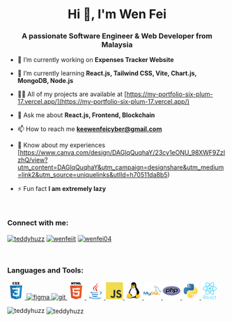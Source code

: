 <h1 align="center">Hi 👋, I'm Wen Fei</h1>
<h3 align="center">A passionate Software Engineer & Web Developer from Malaysia</h3>

- 🔭 I’m currently working on **Expenses Tracker Website**

- 🌱 I’m currently learning **React.js, Tailwind CSS, Vite, Chart.js, MongoDB, Node.js**

- 👨‍💻 All of my projects are available at [https://my-portfolio-six-plum-17.vercel.app/](https://my-portfolio-six-plum-17.vercel.app/)

- 💬 Ask me about **React.js, Frontend, Blockchain**

- 📫 How to reach me **keewenfeicyber@gmail.com**

- 📄 Know about my experiences [https://www.canva.com/design/DAGlqQuqhaY/23cy1eONU_98XWF9ZzIzhQ/view?utm_content=DAGlqQuqhaY&utm_campaign=designshare&utm_medium=link2&utm_source=uniquelinks&utlId=h70511da8b5)

- ⚡ Fun fact **I am extremely lazy**

<br>
<h3 align="left">Connect with me:</h3>
<p align="left">
<a href="https://twitter.com/teddyhuzz" target="blank"><img align="center" src="https://raw.githubusercontent.com/rahuldkjain/github-profile-readme-generator/master/src/images/icons/Social/twitter.svg" alt="teddyhuzz" height="30" width="40" /></a>
<a href="https://linkedin.com/in/wenfeiit" target="blank"><img align="center" src="https://raw.githubusercontent.com/rahuldkjain/github-profile-readme-generator/master/src/images/icons/Social/linked-in-alt.svg" alt="wenfeiit" height="30" width="40" /></a>
<a href="https://instagram.com/wenfei04" target="blank"><img align="center" src="https://raw.githubusercontent.com/rahuldkjain/github-profile-readme-generator/master/src/images/icons/Social/instagram.svg" alt="wenfei04" height="30" width="40" /></a>
</p>

<br>
<h3 align="left">Languages and Tools:</h3>
<p align="left"> <a href="https://www.w3schools.com/css/" target="_blank" rel="noreferrer"> <img src="https://raw.githubusercontent.com/devicons/devicon/master/icons/css3/css3-original-wordmark.svg" alt="css3" width="40" height="40"/> </a> <a href="https://www.figma.com/" target="_blank" rel="noreferrer"> <img src="https://www.vectorlogo.zone/logos/figma/figma-icon.svg" alt="figma" width="40" height="40"/> </a> <a href="https://git-scm.com/" target="_blank" rel="noreferrer"> <img src="https://www.vectorlogo.zone/logos/git-scm/git-scm-icon.svg" alt="git" width="40" height="40"/> </a> <a href="https://www.w3.org/html/" target="_blank" rel="noreferrer"> <img src="https://raw.githubusercontent.com/devicons/devicon/master/icons/html5/html5-original-wordmark.svg" alt="html5" width="40" height="40"/> </a> <a href="https://www.java.com" target="_blank" rel="noreferrer"> <img src="https://raw.githubusercontent.com/devicons/devicon/master/icons/java/java-original.svg" alt="java" width="40" height="40"/> </a> <a href="https://developer.mozilla.org/en-US/docs/Web/JavaScript" target="_blank" rel="noreferrer"> <img src="https://raw.githubusercontent.com/devicons/devicon/master/icons/javascript/javascript-original.svg" alt="javascript" width="40" height="40"/> </a> <a href="https://www.linux.org/" target="_blank" rel="noreferrer"> <img src="https://raw.githubusercontent.com/devicons/devicon/master/icons/linux/linux-original.svg" alt="linux" width="40" height="40"/> </a> <a href="https://www.mysql.com/" target="_blank" rel="noreferrer"> <img src="https://raw.githubusercontent.com/devicons/devicon/master/icons/mysql/mysql-original-wordmark.svg" alt="mysql" width="40" height="40"/> </a> <a href="https://www.php.net" target="_blank" rel="noreferrer"> <img src="https://raw.githubusercontent.com/devicons/devicon/master/icons/php/php-original.svg" alt="php" width="40" height="40"/> </a> <a href="https://www.python.org" target="_blank" rel="noreferrer"> <img src="https://raw.githubusercontent.com/devicons/devicon/master/icons/python/python-original.svg" alt="python" width="40" height="40"/> </a> <a href="https://reactjs.org/" target="_blank" rel="noreferrer"> <img src="https://raw.githubusercontent.com/devicons/devicon/master/icons/react/react-original-wordmark.svg" alt="react" width="40" height="40"/> </a> </p>

<p><img align="left" src="https://github-readme-stats.vercel.app/api/top-langs?username=teddyhuzz&show_icons=true&locale=en&layout=compact" alt="teddyhuzz" /></p>

<p>&nbsp;<img align="center" src="https://github-readme-stats.vercel.app/api?username=teddyhuzz&show_icons=true&locale=en" alt="teddyhuzz" /></p>

